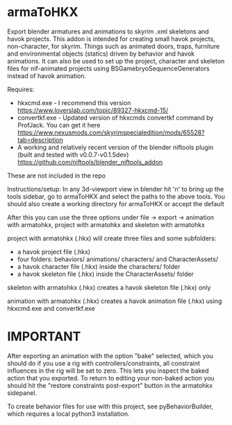 # armaToHKX
Export blender armatures and animations to skyrim .xml skeletons and havok projects.
This addon is intended for creating small havok projects, non-character, for skyrim. Things such as animated doors, traps, furniture and environmental objects (statics) driven by behavior and havok animations. It can also be used to set up the project, character and skeleton files for nif-animated projects using BSGamebryoSequenceGenerators instead of havok animation.

Requires: 
* hkxcmd.exe - I recommend this version https://www.loverslab.com/topic/89327-hkxcmd-15/
* convertkf.exe - Updated version of hkxcmds convertkf command by ProfJack.  You can get it here https://www.nexusmods.com/skyrimspecialedition/mods/65528?tab=description
* A working and relatively recent version of the blender niftools plugin (built and tested with v0.0.7-v0.1.5dev) https://github.com/niftools/blender_niftools_addon

These are not included in the repo

Instructions/setup:
In any 3d-viewport view in blender hit 'n' to bring up the tools sidebar, go to armaToHKX and select the paths to the above tools.
You should also create a working directory for armaToHKX or accept the default

After this you can use the three options under file -> export -> animation with armatohkx, project with armatohkx and skeleton with armatohkx

project with armatohkx (.hkx) will create three files and some subfolders:
* a havok project file (.hkx)
* four folders: behaviors/ animations/ characters/ and CharacterAssets/
* a havok character file (.hkx) inside the characters/ folder
* a havok skeleton file (.hkx) inside the CharacterAssets/ folder

skeleton with armatohkx (.hkx) creates a havok skeleton file (.hkx) only

animation with armatohkx (.hkx) creates a havok animation file (.hkx) using hkxcmd.exe and convertkf.exe

# IMPORTANT
After exporting an animation with the option "bake" selected, which you should do if you use a rig with controllers/constraints, all constraint influences in the rig will be set to zero. This lets you inspect the baked action that you exported. To return to editing your non-baked action you should hit the "restore constraints post-export" button in the armatohkx sidepanel.

To create behavior files for use with this project, see pyBehaviorBuilder, which requires a local python3 installation.

